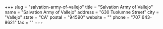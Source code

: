 +++
slug = "salvation-army-of-vallejo"
title = "Salvation Army of Vallejo"
name = "Salvation Army of Vallejo"
address = "630 Tuolumne Street"
city = "Vallejo"
state = "CA"
postal = "94590"
website = ""
phone = "707 643-8621"
fax = ""
+++
